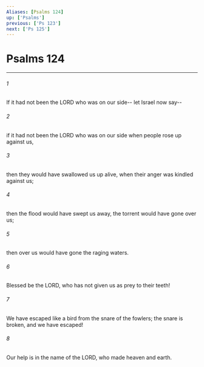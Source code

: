 ```yaml
---
Aliases: [Psalms 124]
up: ['Psalms']
previous: ['Ps 123']
next: ['Ps 125']
---
```

# Psalms 124
***



###### 1 
If it had not been the LORD who was on our side-- let Israel now say-- 

###### 2 
if it had not been the LORD who was on our side when people rose up against us, 

###### 3 
then they would have swallowed us up alive, when their anger was kindled against us; 

###### 4 
then the flood would have swept us away, the torrent would have gone over us; 

###### 5 
then over us would have gone the raging waters. 

###### 6 
Blessed be the LORD, who has not given us as prey to their teeth! 

###### 7 
We have escaped like a bird from the snare of the fowlers; the snare is broken, and we have escaped! 

###### 8 
Our help is in the name of the LORD, who made heaven and earth.
